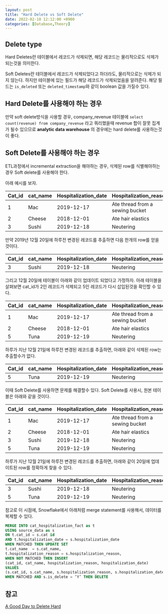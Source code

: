 ```yaml
---
layout: post
title: "Hard Delete vs Soft Delete"
date: 2022-02-10 12:12:00 +0900
categories: [Database,Theory]
---
```


## Delete type

Hard Deletes란 테이블에서 레코드가 삭제되면, 해당 레코드는 물리적으로도 삭제가 되는것을 의미한다.

Soft Deletes란 테이블에서 레코드가 삭제되었다고 하더라도, 물리적으로는 삭제가 되지 않는다. 하지만 테이블에 있는 필드가 해당 레코드가 삭제되었음을 알려준다. 해당 필드는 `is_deleted` 또는 `deleted_timestamp`와 같이 boolean 값을 가질수 있다.

## Hard Delete를 사용해야 하는 경우

만약 soft delete방식을 사용할 경우, company_revenue 테이블에 ```select count(revenue) from company_revenue```  라고 쿼리했을때 revenue 합이 잘못 집계가 될수 있으므로 **analytic data warehouse** 의 경우에는 hard delete를 사용하는것이 좋다.



## Soft Delete를 사용해야 하는 경우

ETL과정에서 incremental extraction을 해야하는 경우, 삭제된 row를 식별해야하는 경우 Soft delete를 사용해야 한다.



아래 예시를 보자.



| Cat_id | cat_name | Hospitalization_date | Hospitalization_reason          | Last_modified_timestamp |
| ------ | -------- | -------------------- | ------------------------------- | ----------------------- |
| 1      | Mac      | 2019-12-17           | Ate thread from a sewing bucket | 2019-12-18              |
| 2      | Cheese   | 2018-12-01           | Ate hair elastics               | 2018-12-02              |
| 3      | Sushi    | 2019-12-18           | Neutering                       | 2019-12-19              |

만약 2019년 12월 20일에 하루전 변경된 레코드를 추출하면 다음 한개의 row를 얻을 것이다.

| Cat_id | cat_name | Hospitalization_date | Hospitalization_reason | Last_modified_timestamp |
| ------ | -------- | -------------------- | ---------------------- | ----------------------- |
| 3      | Sushi    | 2019-12-18           | Neutering              | 2019-12-19              |

그리고 12월 20일에 테이블이 아래와 같이 업데이트 되었다고 가정하자. 아래 테이블을 살펴보면 cat_id가 2인 레코드가 삭제되고 5인 레코드가 다시 삽입된것을 확인할 수 있다.

| Cat_id | cat_name | Hospitalization_date | Hospitalization_reason          | Last_modified_timestamp |
| ------ | -------- | -------------------- | ------------------------------- | ----------------------- |
| 1      | Mac      | 2019-12-17           | Ate thread from a sewing bucket | 2019-12-18              |
| 2      | Cheese   | 2018-12-01           | Ate hair elastics               | 2018-12-02              |
| 5      | Tuna     | 2019-12-19           | Neutering                       | 2019-12-20              |

하루가 지난 12월 21일에 하루전 변경된 레코드를 추출하면, 아래와 같이 삭제된 row는 추출할수가 없다.

| Cat_id | cat_name | Hospitalization_date | Hospitalization_reason | Last_modified_timestamp |
| ------ | -------- | -------------------- | ---------------------- | ----------------------- |
| 5      | Tuna     | 2019-12-19           | Neutering              | 2019-12-20              |

이때 Soft Delete를 사용하면 문제를 해결할수 있다. Soft Delete를 사용시, 원본 테이블은 아래와 같을 것이다.

| Cat_id | cat_name | Hospitalization_date | Hospitalization_reason          | Last_modified_timestamp | Is_deleted |
| ------ | -------- | -------------------- | ------------------------------- | ----------------------- | ---------- |
| 1      | Mac      | 2019-12-17           | Ate thread from a sewing bucket | 2019-12-18              | N          |
| 2      | Cheese   | 2018-12-01           | Ate hair elastics               | 2018-12-02              | N          |
| 3      | Sushi    | 2019-12-18           | Neutering                       | 2019-12-20              | Y          |
| 5      | Tuna     | 2019-12-19           | Neutering                       | 2019-12-20              | N          |

하루가 지난 12월 21일에 하루전 변경된 레코드를 추출하면, 아래와 같이 20일에 업데이트된 row를 정확하게 찾을 수 있다.

| Cat_id | cat_name | Hospitalization_date | Hospitalization_reason | Last_modified_timestamp | is_deleted |
| ------ | -------- | -------------------- | ---------------------- | ----------------------- | ---------- |
| 3      | Sushi    | 2019-12-18           | Neutering              | 2019-12-20              | Y          |
| 5      | Tuna     | 2019-12-19           | Neutering              | 2019-12-20              | N          |

참고로 이 시점에, Snowflake에서 아래처럼 merge statement를 사용해서, 데이터를 복제할 수 있다.

``` sql
MERGE INTO cat_hospitalization_fact as t
USING source_data as s
ON t.cat_id = s.cat id
AND t.hospitalization_date = s.hospitalization_date
WHEN MATCHED THEN UPDATE SET
t.cat_name  = s.cat_name,
t.hospitalization_reason = s.hospitalization_reason,
WHEN NOT MATCHED THEN INSERT
(cat_id, cat_name, hospitalization_reason, hospitalization_date)
VALUES 
(s.cat_id, s.cat_name, s.hospitalization_reason, s.hospitalization_date)
WHEN MATCHED AND s.is_delete = ‘Y’ THEN DELETE
```



## 참고

[A Good Day to Delete Hard](https://medium.com/analytics-vidhya/a-good-day-to-delete-hard-22b8be83b622)

